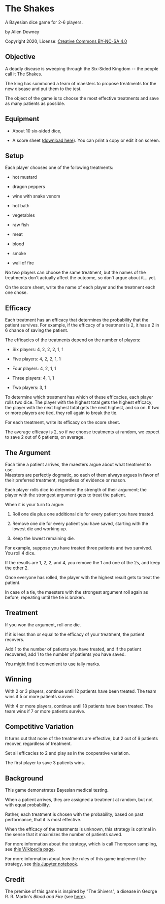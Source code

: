 # The Shakes

A Bayesian dice game for 2-6 players.

by Allen Downey

Copyright 2020, License: [Creative Commons BY-NC-SA 4.0](https://creativecommons.org/licenses/by-nc-sa/4.0/)


## Objective

A deadly disease is sweeping through the Six-Sided Kingdom -- the people call it The Shakes.

The king has summoned a team of maesters to propose treatments for the new disease and put them to the test.

The object of the game is to choose the most effective treatments and save as many patients as possible.


## Equipment 

* About 10 six-sided dice, 

* A score sheet ([download here](https://docs.google.com/document/d/1etO0GQx5NPhdEl3UKsbu50JPhfDieaOHCbmyEH95KA0/copy
)).  You can print a copy or edit it on screen.


## Setup

Each player chooses one of the following treatments:

* hot mustard

* dragon peppers

* wine with snake venom

* hot bath

* vegetables

* raw fish

* meat

* blood

* smoke

* wall of fire

No two players can choose the same treatment, but the names of the treatments don't actually affect the outcome, so don't argue about it… yet.

On the score sheet, write the name of each player and the treatment each one chose.


## Efficacy

Each treatment has an efficacy that determines the probability that the patient survives.  For example, if the efficacy of a treatment is 2, it has a 2 in 6 chance of saving the patient.

The efficacies of the treatments depend on the number of players:

* Six players: 4, 2, 2, 2, 1, 1

* Five players: 4, 2, 2, 1, 1

* Four players:  4, 2, 1, 1

* Three players: 4, 1, 1

* Two players: 3, 1

To determine which treatment has which of these efficacies, each player rolls two dice.  The player with the highest total gets the highest efficacy; the player with the next highest total gets the next highest, and so on.  If two or more players are tied, they roll again to break the tie.

For each treatment, write its efficacy on the score sheet.

The average efficacy is 2, so if we choose treatments at random, we expect to save 2 out of 6 patients, on average.


## The Argument  

Each time a patient arrives, the maesters argue about what treatment to use.  
Maesters are perfectly dogmatic, so each of them always argues in favor of their preferred treatment, regardless of evidence or reason.

Each player rolls dice to determine the strength of their argument; the player with the strongest argument gets to treat the patient.

When it is your turn to argue:

1. Roll one die plus one additional die for every patient you have treated.

2. Remove one die for every patient you have saved, starting with the lowest die and working up.

3. Keep the lowest remaining die.

For example, suppose you have treated three patients and two survived.  You roll 4 dice.

If the results are 1, 2, 2, and 4, you remove the 1 and one of the 2s, and keep the other 2.

Once everyone has rolled, the player with the highest result gets to treat the patient.

In case of a tie, the maesters with the strongest argument roll again as before, repeating until the tie is broken.


## Treatment

If you won the argument, roll one die.  

If it is less than or equal to the efficacy of your treatment, the patient recovers.  

Add 1 to the number of patients you have treated, and if the patient recovered, add 1 to the number of patients you have saved.

You might find it convenient to use tally marks.


## Winning

With 2 or 3 players, continue until 12 patients have been treated.  The team wins if 5 or more patients survive.

With 4 or more players, continue until 18 patients have been treated.  The team wins if 7 or more patients survive.


## Competitive Variation

It turns out that none of the treatments are effective, but 2 out of 6 patients recover, regardless of treatment.

Set all efficacies to 2 and play as in the cooperative variation.  

The first player to save 3 patients wins.


## Background

This game demonstrates Bayesian medical testing.  

When a patient arrives, they are assigned a treatment at random, but not with equal probability.

Rather, each treatment is chosen with the probability, based on past performance, that it is most effective.  

When the efficacy of the treatments is unknown, this strategy is optimal in the sense that it maximizes the number of patients saved.

For more information about the strategy, which is call Thompson sampling, see [this Wikipedia page](https://en.wikipedia.org/wiki/Thompson_sampling).

For more information about how the rules of this game implement the strategy, see [this Jupyter notebook](https://colab.research.google.com/github/AllenDowney/TheShakes/blob/main/shakes.ipynb).


## Credit

The premise of this game is inspired by "The Shivers", a disease in George R. R. Martin's *Blood and Fire* (see [here](https://awoiaf.westeros.org/index.php/Shivers)).

